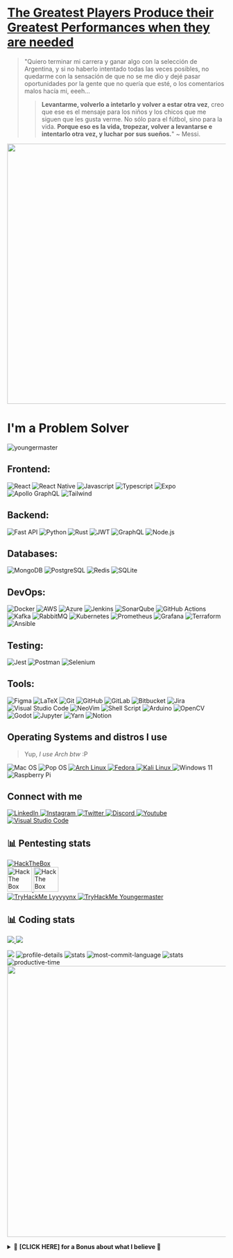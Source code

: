 <h1>
  <a href="https://youtu.be/N-bGWFZVc4U">
    The Greatest Players Produce their Greatest Performances when they are needed
  </a>
</h1>

> "Quiero terminar mi carrera y ganar algo con la selección de Argentina, y si no haberlo intentado todas las veces
posibles, no quedarme con la sensación de que no se me dio y dejé pasar oportunidades por la gente que no quería que
esté, o los comentarios malos hacía mi, eeeh...
>> **Levantarme, volverlo a intetarlo y volver a estar otra vez**, creo que ese es el mensaje para los niños y los
chicos que me siguen que les gusta verme. No sólo para el fútbol, sino para la vida. **Porque eso es la vida, tropezar,
volver a levantarse e intentarlo otra vez, y luchar por sus sueños.**"
~ Messi.


<p align="center">
  <img width="600px" src="images/messi-kissing-worldcup.jpg" />
</p>

<h1>I'm a Problem Solver</h1>
<img src="https://komarev.com/ghpvc/?username=youngermaster&color=blue" alt="youngermaster" />

<h2> Frontend:</h2>
<p>
  <img alt="React"
    src="https://img.shields.io/badge/react%20-%2320232a.svg?&style=for-the-badge&logo=react&logoColor=%2361DAFB" />
  <img alt="React Native"
    src="https://img.shields.io/badge/React_Native-FFF?style=for-the-badge&logo=react&logoColor=3880FF" />
  <img alt="Javascript"
    src="https://img.shields.io/badge/javascript-%23f1c232.svg?&style=for-the-badge&logo=javascript&logoColor=white" />
  <img alt="Typescript"
    src="https://img.shields.io/badge/typescript-%23007ACC.svg?style=for-the-badge&logo=typescript&logoColor=white" />
  <img alt="Expo" src="https://img.shields.io/badge/Expo-1B1F23?style=for-the-badge&logo=expo&logoColor=white" />
  <img alt="Apollo GraphQL"
    src="https://img.shields.io/badge/Apollo%20GraphQL-311C87?style=for-the-badge&logo=apollo-graphql" />
  <img alt="Tailwind"
    src="https://img.shields.io/badge/Tailwind_CSS-38B2AC?style=for-the-badge&logo=tailwind-css&logoColor=white" />
</p>

<h2> Backend:</h2>
<p>
  <img alt="Fast API"
    src="https://img.shields.io/badge/fastapi-109989?style=for-the-badge&logo=FASTAPI&logoColor=white" />
  <img alt="Python"
    src="https://img.shields.io/badge/python%20-%23346e9f.svg?&style=for-the-badge&logo=python&logoColor=white" />
  <img alt="Rust"
    src="https://img.shields.io/badge/rust-%23000000.svg?&style=for-the-badge&logo=rust&logoColor=white" />
  <img alt="JWT" src="https://img.shields.io/badge/JWT-black?style=for-the-badge&logo=JSON%20web%20tokens" />
  <img alt="GraphQL"
    src="https://img.shields.io/badge/GraphQl-E10098?style=for-the-badge&logo=graphql&logoColor=white" />
  <img alt="Node.js"
    src="https://img.shields.io/badge/Node.js-43853D?style=for-the-badge&logo=node.js&logoColor=white" />
</p>

<h2> Databases:</h2>
<p>
  <img alt="MongoDB"
    src="https://img.shields.io/badge/MongoDB-4EA94B?style=for-the-badge&logo=mongodb&logoColor=white" />
  <img alt="PostgreSQL"
    src="https://img.shields.io/badge/PostgreSQL-316192?style=for-the-badge&logo=postgresql&logoColor=white" />
  <img alt="Redis"
    src="https://img.shields.io/badge/redis-CC0000.svg?&style=for-the-badge&logo=redis&logoColor=white" />
  <img alt="SQLite" src="https://img.shields.io/badge/SQLite-07405E?style=for-the-badge&logo=sqlite&logoColor=white" />
</p>

<h2> DevOps:</h2>
<p>
  <img alt="Docker"
    src="https://img.shields.io/badge/docker%20-%230db7ed.svg?&style=for-the-badge&logo=docker&logoColor=white" />
  <img alt="AWS"
  src="https://img.shields.io/badge/AWS%20-%23FF9900.svg?&style=for-the-badge&logo=amazon-aws&logoColor=white" />
  <img alt="Azure"
  src="https://img.shields.io/badge/Azure-0089D6?style=for-the-badge&logo=azure-devops&logoColor=white" />
  <img alt="Jenkins"
  src="https://img.shields.io/badge/Jenkins-D24939?style=for-the-badge&logo=jenkins&logoColor=white" />
  <img alt="SonarQube"
  src="https://img.shields.io/badge/SonarQube-4E9BCD?style=for-the-badge&logo=SonarQube&logoColor=white" />
  <img alt="GitHub Actions"
  src="https://img.shields.io/badge/GitHub_Actions-2088FF?style=for-the-badge&logo=github-actions&logoColor=white" />
  <img alt="Kafka"
  src="https://img.shields.io/badge/Apache_Kafka-231F20?style=for-the-badge&logo=apache-kafka&logoColor=white" />
  <img alt="RabbitMQ"
  src="https://img.shields.io/badge/RabbitMQ-FF6600?style=for-the-badge&logo=rabbitmq&logoColor=white" />
  <img alt="Kubernetes"
    src="https://img.shields.io/badge/Kubernetes-326CE5?style=for-the-badge&logo=kubernetes&logoColor=white" />
  <img alt="Prometheus"
    src="https://img.shields.io/badge/Prometheus-E6522C?style=for-the-badge&logo=prometheus&logoColor=white" />
  <img alt="Grafana" src="https://img.shields.io/badge/Grafana-F46800?style=for-the-badge&logo=grafana&logoColor=white" />
  <img alt="Terraform"
    src="https://img.shields.io/badge/Terraform-623CE4?style=for-the-badge&logo=terraform&logoColor=white" />
  <img alt="Ansible"
    src="https://img.shields.io/badge/Ansible-EE0000?style=for-the-badge&logo=ansible&logoColor=white" />
</p>

<h2> Testing:</h2>
<p>
  <img alt="Jest" src="https://img.shields.io/badge/Jest-C21325?style=for-the-badge&logo=jest&logoColor=white" />
  <img alt="Postman"
    src="https://img.shields.io/badge/Postman-FF6C37?style=for-the-badge&logo=postman&logoColor=white" />
  <img alt="Selenium"
    src="https://img.shields.io/badge/Selenium-43B02A?style=for-the-badge&logo=Selenium&logoColor=white" />
</p>

<h2> Tools:</h2>
<p>
  <img alt="Figma"
    src="https://img.shields.io/badge/figma%20-%23F24E1E.svg?&style=for-the-badge&logo=figma&logoColor=white" />
  <img alt="LaTeX"
    src="https://img.shields.io/badge/latex%20-%23008080.svg?&style=for-the-badge&logo=latex&logoColor=white" />
  <img alt="Git"
    src="https://img.shields.io/badge/git%20-%23F05033.svg?&style=for-the-badge&logo=git&logoColor=white" />
  <img alt="GitHub"
    src="https://img.shields.io/badge/GitHub-100000?style=for-the-badge&logo=github&logoColor=white" />
  <img alt="GitLab"
    src="https://img.shields.io/badge/GitLab-FCA121?style=for-the-badge&logo=gitlab&logoColor=white" />
  <img alt="Bitbucket"
    src="https://img.shields.io/badge/Bitbucket-0052CC?style=for-the-badge&logo=bitbucket&logoColor=white" />
  <img alt="Jira"
    src="https://img.shields.io/badge/Jira-0052CC?style=for-the-badge&logo=jira&logoColor=white" />
  <img alt="Visual Studio Code"
    src="https://img.shields.io/badge/VSCode-0078D4?style=for-the-badge&logo=visual%20studio%20code&logoColor=white" />
  <img alt="NeoVim"
    src="https://img.shields.io/badge/NeoVim-%2357A143.svg?&style=for-the-badge&logo=neovim&logoColor=white" />
  <img alt="Shell Script"
    src="https://img.shields.io/badge/shell_script%20-%23121011.svg?&style=for-the-badge&logo=gnu-bash&logoColor=white" />
  <img alt="Arduino"
    src="https://img.shields.io/badge/-Arduino-00979D?style=for-the-badge&logo=Arduino&logoColor=white" />
  <img alt="OpenCV"
    src="https://img.shields.io/badge/OpenCV-27338e?style=for-the-badge&logo=OpenCV&logoColor=white" />
  <img alt="Godot"
    src="https://img.shields.io/badge/Godot-478CBF?style=for-the-badge&logo=GodotEngine&logoColor=white" />
  <img alt="Jupyter"
    src="https://img.shields.io/badge/Jupyter-F37626.svg?&style=for-the-badge&logo=Jupyter&logoColor=white" />
  <img alt="Yarn"
    src="https://img.shields.io/badge/Yarn-2C8EBB?style=for-the-badge&logo=Yarn&logoColor=white" />
  <img alt="Notion"
    src="https://img.shields.io/badge/Notion-000000?style=for-the-badge&logo=notion&logoColor=white" />
</p>

<h2>Operating Systems and distros I use</h2>

> Yup, *I use Arch btw* :P

<p>
  <img alt="Mac OS"
    src="https://img.shields.io/badge/Mac%20OS-000000?style=for-the-badge&logo=apple&logoColor=white" />
  <img alt="Pop OS"
    src="https://img.shields.io/badge/PopOs-49B3BF?style=for-the-badge&logo=popos&logoColor=white" />
  </a>
  <a href="https://github.com/Youngermaster/Arch-dotfiles">
    <img alt="Arch Linux"
      src="https://img.shields.io/badge/Arch-E95420?style=for-the-badge&logo=archlinux&logoColor=white&color=blue" />
  </a>
  <a href="https://github.com/Youngermaster/Fedora-dotfiles">
    <img alt="Fedora"
      src="https://img.shields.io/badge/Fedora-0078D6?style=for-the-badge&logo=fedora&logoColor=white" />
  </a>
  <a href="https://github.com/Youngermaster/Ubuntu-dotfiles">
    <a href="https://github.com/Youngermaster/Hacking-Startup">
      <img alt="Kali Linux"
        src="https://img.shields.io/badge/Kali-FFFFFF?style=for-the-badge&logo=kalilinux&logoColor=white&color=purple" />
    </a>
    <img alt="Windows 11"
      src="https://img.shields.io/badge/Windows-0078D6?style=for-the-badge&logo=windows&logoColor=white" />
    <img alt="Raspberry Pi"
      src="https://img.shields.io/badge/-Raspberry%20Pi-C51A4A?style=for-the-badge&logo=Raspberry-Pi" />
</p>


<h2>Connect with me</h2>
<p>
  <a href="https://www.linkedin.com/in/juan-manuel-young-hoyos/">
    <img alt="LinkedIn"
      src="https://img.shields.io/badge/linkedin%20-%230077B5.svg?&style=for-the-badge&logo=linkedin&logoColor=white" />
  </a>
  <a href="https://www.instagram.com/jmyounghoyos/">
    <img alt="Instagram"
      src="https://img.shields.io/badge/jmyounghoyos%20-%23E4405F.svg?&style=for-the-badge&logo=Instagram&logoColor=white" />
  </a>
  <a href="https://twitter.com/jmyounghoyos">
    <img alt="Twitter"
      src="https://img.shields.io/badge/jmyounghoyos%20-%231DA1F2.svg?&style=for-the-badge&logo=Twitter&logoColor=white" />
  </a>
  <a href="https://discord.bio/p/youngermaster">
    <img alt="Discord"
      src="https://img.shields.io/badge/Youngermaster%20-%237289DA.svg?&style=for-the-badge&logo=discord&logoColor=white" />
  </a>
  <a href="https://www.youtube.com/channel/UCyuYHymUH4Adj2YytTdtD4g/videos">
    <img alt="Youtube"
      src="https://img.shields.io/badge/JuanManuelYoungHoyos%20-%23FF0000.svg?&style=for-the-badge&logo=YouTube&logoColor=white" />
  </a>
  <a href="https://gist.github.com/Youngermaster/d062cf824d5007105aa2ea32d6e988e2">
    <img alt="Visual Studio Code"
      src="https://img.shields.io/badge/Visual%20Studio%20Code-0078d7.svg?&style=for-the-badge&logo=visual-studio-code&logoColor=white" />
  </a>
</p>

<h2>📊 Pentesting stats</h2>
<a href="https://app.hackthebox.com/profile/643960">
  <img alt="HackTheBox"
    src="https://img.shields.io/badge/HackTheBox-111927?style=for-the-badge&logo=Hack%20The%20Box&logoColor=9FEF00" />
</a>
<div>
  <a href="https://app.hackthebox.com/profile/1146422">
    <img src="http://www.hackthebox.eu/badge/image/1146422" height=57 alt="Hack The Box Lyyyyynx">
  </a>
  <a href="https://app.hackthebox.com/profile/643960">
    <img src="http://www.hackthebox.eu/badge/image/643960" height=57 alt="Hack The Box Youngermaster">
  </a>
</div>

<div>
  <a href="https://tryhackme.com/p/Lyyyyynx">
    <img src="https://tryhackme-badges.s3.amazonaws.com/Lyyyyynx.png" alt="TryHackMe Lyyyyynx">
  </a>
  <a href="https://tryhackme.com/p/Youngermaster">
    <img src="https://tryhackme-badges.s3.amazonaws.com/Youngermaster.png" alt="TryHackMe Youngermaster">
  </a>
</div>


<h2>📊 Coding stats</h2>

<p>
  <a href="https://profile.codersrank.io/user/youngermaster">
    <img src="images/codersrank-metrics.png">
  </a>
  <a href="https://profile.codersrank.io/user/youngermaster">
    <img src="https://cr-skills-chart-widget.azurewebsites.net/api/api?username=youngermaster">
  </a>

![](./profile-3d-contrib/profile-gitblock.svg)
![profile-details](profile-summary-card-output/github/0-profile-details.svg)
![stats](profile-summary-card-output/github/1-repos-per-language.svg)
![most-commit-language](profile-summary-card-output/github/2-most-commit-language.svg)
![stats](profile-summary-card-output/github/3-stats.svg)
![productive-time](profile-summary-card-output/github/4-productive-time.svg)
<img width="625em" src="./github-metrics.svg" />

<details>

  <summary>🎁 <strong> [CLICK HERE] for a Bonus about what I believe </strong> 🎁</summary>

  <p>
    <strong>
      <h3>
        “There is a driving force stronger than steam, electricity and atomic energy: THE WILLPOWER.” - Albert
        Einstein
      </h3>
      <strong>
        <a href="https://youtu.be/XzjtV8ZFvQw?t=1246">
          <img alt="Driving Force - VegaPunk" src="images/op_1068_dream_007.png" />
        </a>
  </p>

</details>